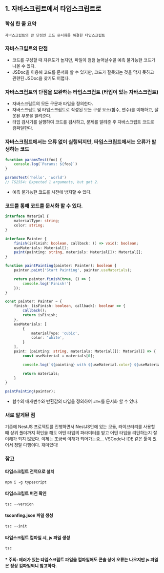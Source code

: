 ## 1. 자바스크립트에서 타입스크립트로

### 학심 한 줄 요약
    자바스크립트의 큰 단점인 코드 문서화를 해결한 타입스크립트

### 자바스크립트의 단점
- 코드를 구성할 때 자유도가 높지만, 파일이 점점 늘어날수골 예측 불가능한 코드가 나올 수 있다.
- JSDoc을 이용해 코드를 문서화 할 수 있지만, 코드가 잘못되는 것을 막지 못하고 관련된 JSDoc을 찾기도 어렵다.

### 자바스크립트의 단점을 보완하는 타입스크립트 (타입이 있는 자바스크립트)
- 자바스크립트의 모든 구문과 타입을 정의한다.
- 자바스크립트 및 타입스크립트로 작성된 모든 구셩 요소(함수, 변수)를 이해하고, 잘못된 부분을 알려준다.
- 타입 검사기를 실행하여 코드를 검사하고, 문제를 알려준 후 자바스크립트 코드로 컴파일한다.

### 자바스크립트에서는 오류 없이 실행되지만, 타입스크립트에서는 오류가 발생하는 코드
```typescript
function paramsTest(foo) {
    console.log(`Params: ${foo}`)
}

paramsTest('hello', 'world')
// TS2554: Expected 1 arguments, but got 2.
```

- 예측 불가능한 코드를 사전에 방지할 수 있다.

### 코드를 통해 코드를 문서화 할 수 있다.
```typescript
interface Material {
    materialType: string;
    color: string;
}

interface Painter {
    finish(isFinish: boolean, callback: () => void): boolean;
    useMaterials: Material[];
    paint(painting: string, materials: Material[]): Material[];
}

function paintPainting(painter: Painter): boolean {
    painter.paint('Start Painting', painter.useMaterials);

    return painter.finish(true, () => {
        console.log('Finish!')
    });
}

const painter: Painter = {
    finish: (isFinish: boolean, callback): boolean => {
        callback();
        return isFinish;
    },
    useMaterials: [
        {
            materialType: 'cubic',
            color: 'white',
        }
    ],
    paint: (painting: string, materials: Material[]): Material[] => {
        const useMaterial = materials[0];

        console.log(`${painting} with ${useMaterial.color} ${useMaterial.materialType}`);

        return materials;
    }
}

paintPainting(painter);
```

- 함수의 매개변수와 반환값의 타입을 정의하여 코드를 문서화 할 수 있다.

### 새로 알게된 점
기존에 NestJS 프로젝트를 진행하면서 NestJS안에 있는 모듈, 라이브러리를 사용할 때 상위 폴더까지 확인을 해도 어떤 타입의 파라미터를 받고 어떤 타입을 리턴하는지 잘 이해가 되지 않았다.
이제는 조금씩 이해가 되어가는중... VSCode나 IDE 같은 툴이 있어서 정말 다행이다. 재미있다!

### 참고
#### 타입스크립트 전역으로 설치
    npm i -g typescript

#### 타입스크립트 버전 확인
    tsc --version

#### tsconfing.json 파일 생성
    tsc --init
    
#### 타입스크립트 컴파일 시, js 파일 생성
    tsc

#### * 주의: 에러가 있는 타입스크립트 파일을 컴파일해도 콘솔 상에 오류는 나오지만 js 파일은 정상 컴파일되니 참고하자.